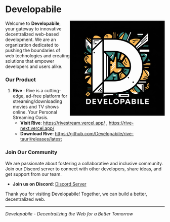 # Developabile

<img width="300" align="right" alt="coder.gif" src="../static/logo.jpeg" />
<p aling="left" width="40">

Welcome to **Developabile**, your gateway to innovative decentralized web-based development. We are an organization dedicated to pushing the boundaries of web technologies and creating solutions that empower developers and users alike.

### Our Product

1.  **Rive** : Rive is a cutting-edge, ad-free platform for streaming/downloading movies and TV shows online. Your Personal Streaming Oasis.
    - **Visit Rive**: https://rivestream.vercel.app/ , https://rive-next.vercel.app/
    - **Download Rive**: https://github.com/Developabile/rive-tauri/releases/latest

### Join Our Community

We are passionate about fostering a collaborative and inclusive community. Join our Discord server to connect with other developers, share ideas, and get support from our team.

- **Join us on Discord**: [Discord Server](https://discord.gg/QG2sPwrd)

Thank you for visiting Developabile! Together, we can build a better, decentralized web.

---

_Developabile - Decentralizing the Web for a Better Tomorrow_

</p>
